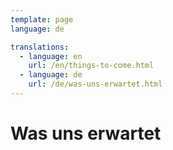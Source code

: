 ```yaml
---
template: page
language: de

translations:
  - language: en
    url: /en/things-to-come.html
  - language: de
    url: /de/was-uns-erwartet.html
---
```


# Was uns erwartet

<!-- @template "things-to-come-nav" -->
